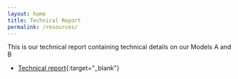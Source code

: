 ```yaml
---
layout: home
title: Technical Report
permalink: /resources/
---
```


This is our technical report containing technical details on our Models A and B
- [Technical report](https://www.overleaf.com/read/chbzhbjgjhpt){:target="_blank"}
